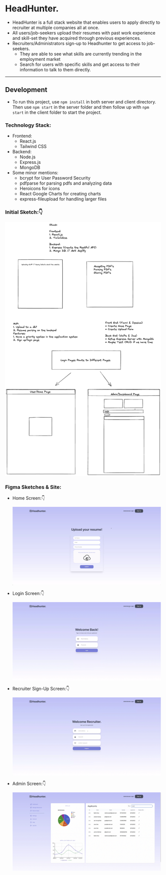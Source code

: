 # HeadHunter.

- HeadHunter is a full stack website that enables users to apply directly to recruiter at multiple companies all at once.
- All users/job-seekers upload their resumes with past work experience and skill-set they have acquired through previous experiences.
- Recruiters/Administrators sign-up to Headhunter to get access to job-seekers. 
  - They are able to see what skills are currently trending in the employment market
  - Search for users with specific skills and get access to their information to talk to them directly.

---

## Development
- To run this project, use `npm install` in both server and client directory. Then use `npm start` in the server folder and then follow up with `npm start` in the client folder to start the project. 

### Technology Stack:

- Frontend:
  - React.js
  - Tailwind CSS
- Backend:
  - Node.js
  - Express.js
  - MongoDB
- Some minor mentions:
  - bcrypt for User Password Security
  - pdfparse for parsing pdfs and analyzing data
  - Heroicons for icons
  - React Google Charts for creating charts
  - express-fileupload for handling larger files

### Initial Sketch:👇

<img src='./Planning/sketch.png'/>

### Figma Sketches & Site:

- <p>Home Screen:👇</p><img src='./Planning/Home.png'>
- <p>Login Screen:👇</p><img src='./Planning/Login.png'/>
- <p>Recruiter Sign-Up Screen:👇</p><img src='./Planning/Register.png'>
- <p>Admin Screen:👇</p><img src='./Planning/Admin.png'>
